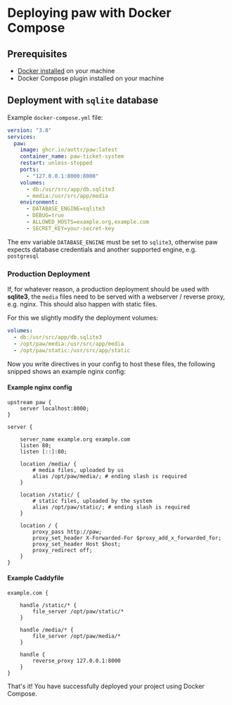 # Deploying paw with Docker Compose

## Prerequisites

- [Docker installed](https://docs.docker.com/engine/install/) on your machine
- Docker Compose plugin installed on your machine

## Deployment with `sqlite` database

Example `docker-compose.yml` file:

```yaml
version: "3.8"
services:
  paw:
    image: ghcr.io/aottr/paw:latest
    container_name: paw-ticket-system
    restart: unless-stopped
    ports:
      - "127.0.0.1:8000:8000"
    volumes:
      - db:/usr/src/app/db.sqlite3
      - media:/usr/src/app/media
    environment:
      - DATABASE_ENGINE=sqlite3
      - DEBUG=true
      - ALLOWED_HOSTS=example.org,example.com
      - SECRET_KEY=your-secret-key
```

The env variable `DATABASE_ENGINE` must be set to `sqlite3`, otherwise paw expects database credentials and another supported engine, e.g. `postgresql`

### Production Deployment

If, for whatever reason, a production deployment should be used with **sqlite3**, the `media` files need to be served with a webserver / reverse proxy, e.g. nginx. This should also happen with static files.

For this we slightly modify the deployment volumes:

```yaml
volumes:
  - db:/usr/src/app/db.sqlite3
  - /opt/paw/media:/usr/src/app/media
  - /opt/paw/static:/usr/src/app/static
```

Now you write directives in your config to host these files, the following snipped shows an example nginx config:

#### Example nginx config

```nginx
upstream paw {
    server localhost:8000;
}

server {

    server_name example.org example.com
    listen 80;
    listen [::]:80;

    location /media/ {
        # media files, uploaded by us
        alias /opt/paw/media/; # ending slash is required
    }

    location /static/ {
        # static files, uploaded by the system
        alias /opt/paw/static/; # ending slash is required
    }

    location / {
        proxy_pass http://paw;
        proxy_set_header X-Forwarded-For $proxy_add_x_forwarded_for;
        proxy_set_header Host $host;
        proxy_redirect off;
    }
}
```

#### Example Caddyfile

```
example.com {

    handle /static/* {
		file_server /opt/paw/static/*
	}

    handle /media/* {
		file_server /opt/paw/media/*
	}

    handle {
		reverse_proxy 127.0.0.1:8000
	}
}
```

That's it! You have successfully deployed your project using Docker Compose.
